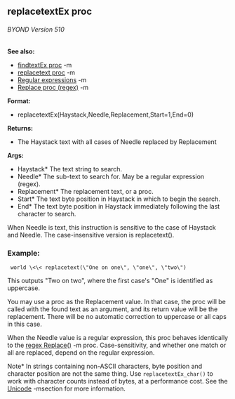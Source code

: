 ## replacetextEx proc 
###### BYOND Version 510
**See also:**
*   [findtextEx proc](/ref/proc/findtextEx.md) -m
*   [replacetext proc](/ref/proc/replacetext.md) -m
*   [Regular expressions](/ref/%7Bnotes%7D/regex.md) -m
*   [Replace proc (regex)](/ref/regex/proc/Replace.md) -m
<!-- -->
**Format:**
*   replacetextEx(Haystack,Needle,Replacement,Start=1,End=0)
<!-- -->
**Returns:**
*   The Haystack text with all cases of Needle replaced by Replacement
<!-- -->
**Args:**
*   Haystack* The text string to search.
*   Needle* The sub-text to search for. May be a regular expression
    (regex).
*   Replacement* The replacement text, or a proc.
*   Start* The text byte position in Haystack in which to begin the
    search.
*   End* The text byte position in Haystack immediately following the
    last character to search.


When Needle is text, this instruction is sensitive to the case
of Haystack and Needle. The case-insensitive version is replacetext().
### Example:

```
 world \<\< replacetext(\"One on one\", \"one\", \"two\")

```
 

This outputs \"Two on two\", where the first case\'s
\"One\" is identified as uppercase. 

You may use a proc as the
Replacement value. In that case, the proc will be called with the found
text as an argument, and its return value will be the replacement. There
will be no automatic correction to uppercase or all caps in this case.


When the Needle value is a regular expression, this proc
behaves identically to the [regex Replace()](/ref/regex/proc/Replace.md) -m proc.
Case-sensitivity, and whether one match or all are replaced, depend on
the regular expression. 

Note* In strings containing non-ASCII
characters, byte position and character position are not the same thing.
Use `replacetextEx_char()` to work with character counts instead of
bytes, at a performance cost. See the [Unicode](/ref/%7Bnotes%7D/Unicode.md) -msection for more information.